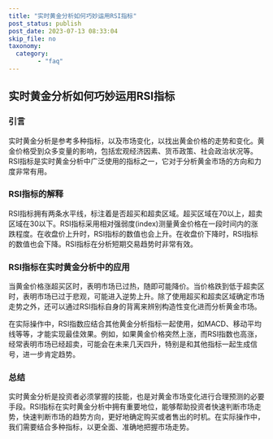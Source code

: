 ```yaml
---
title: "实时黄金分析如何巧妙运用RSI指标"
post_status: publish
post_date: 2023-07-13 08:33:04
skip_file: no
taxonomy:
  category:
        - "faq"
---
```


## 实时黄金分析如何巧妙运用RSI指标

### 引言

实时黄金分析是参考多种指标，以及市场变化，以找出黄金价格的走势和变化。黄金价格受到众多变量的影响，包括宏观经济因素、货币政策、社会政治状况等。RSI指标是实时黄金分析中广泛使用的指标之一，它对于分析黄金市场的方向和力度非常有用。

### RSI指标的解释

RSI指标拥有两条水平线，标注着是否超买和超卖区域。超买区域在70以上，超卖区域在30以下。RSI指标采用相对强弱度(index)测量黄金价格在一段时间内的涨跌程度。在收盘价上升时，RSI指标的数值也会上升。在收盘价下降时，RSI指标的数值也会下降。RSI指标在分析短期交易趋势时非常有效。

### RSI指标在实时黄金分析中的应用

当黄金价格涨超买区时，表明市场已过热，随即可能降价。当价格跌到低于超卖区时，表明市场已过于悲观，可能进入逆势上升。除了使用超买和超卖区域确定市场走势之外，还可以通过RSI指标自身的背离来辨别构造性变化进而分析黄金市场。

在实际操作中，RSI指数应结合其他黄金分析指标一起使用，如MACD、移动平均线等等，才能实现最佳效果。例如，如果黄金价格突然上涨，而RSI指数也高涨，经常表明市场已经超卖，可能会在未来几天四升，特别是和其他指标一起生成信号，进一步肯定趋势。

### 总结

实时黄金分析是投资者必须掌握的技能，也是对黄金市场变化进行合理预测的必要手段。RSI指标在实时黄金分析中拥有重要地位，能够帮助投资者快速判断市场走势，快速判断市场的趋势方向，更好地确定购买或者售出的时机。在实际操作中，我们需要结合多种指标，以更全面、准确地把握市场走势。
